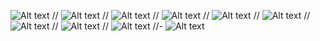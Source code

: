 
![Alt text](assets/screenshots/login.png?raw=true "Login screen")
//
![Alt text](assets/screenshots/signup.png?raw=true "signup screen")
//
![Alt text](assets/screenshots/google_sign_in.png?raw=true "google sign in screen")
//
![Alt text](assets/screenshots/chatscreen.png?raw=true "chatscreen")
//
![Alt text](assets/screenshots/viewchat.png?raw=true "View View chat1 screen")
//
![Alt text](assets/screenshots/viewchat2.png?raw=true "View chat2 screen")
//
![Alt text](assets/screenshots/profile.png?raw=true "profile screen")
//
![Alt text](assets/screenshots/shimmer.png?raw=true "shimmer ")
//
![Alt text](assets/screenshots/search.png?raw=true "search screen")
//-
![Alt text](assets/screenshots/notifications.png?raw=true "notifications")
<br/>
